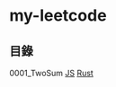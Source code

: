# my-leetcode

## 目錄

0001_TwoSum [JS](https://github.com/nilswg/just-leetcode/blob/main/JS/HashMap/easy/0001_TwoSum.js) [Rust](https://github.com/nilswg/just-leetcode/blob/main/Rust/src/quizzes/q0001_TwoSum.js)
